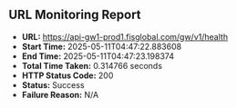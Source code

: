 ## URL Monitoring Report

- **URL:** https://api-gw1-prod1.fisglobal.com/gw/v1/health
- **Start Time:** 2025-05-11T04:47:22.883608
- **End Time:** 2025-05-11T04:47:23.198374
- **Total Time Taken:** 0.314766 seconds
- **HTTP Status Code:** 200
- **Status:** Success
- **Failure Reason:** N/A
